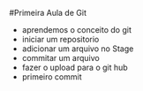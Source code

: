 
#Primeira Aula de Git

- aprendemos o conceito do git
- iniciar um repositorio
- adicionar um arquivo no Stage
- commitar um arquivo
- fazer o upload para o git hub
- primeiro commit
